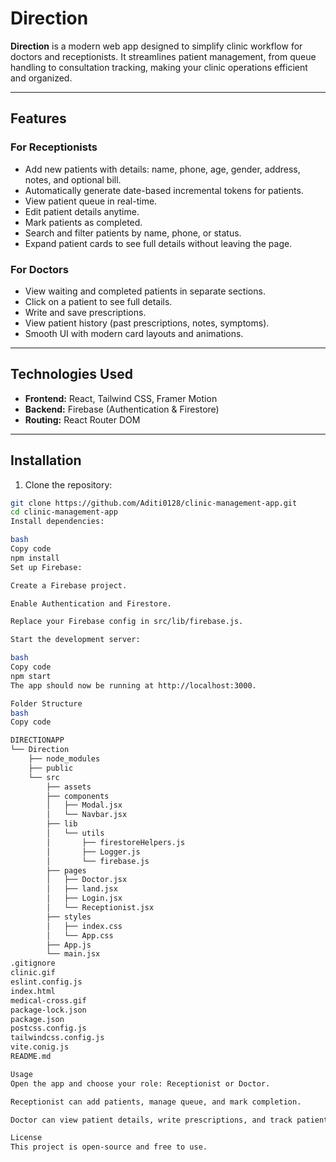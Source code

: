 # Direction

**Direction** is a modern web app designed to simplify clinic workflow for doctors and receptionists. It streamlines patient management, from queue handling to consultation tracking, making your clinic operations efficient and organized.

---

## Features

### For Receptionists
- Add new patients with details: name, phone, age, gender, address, notes, and optional bill.
- Automatically generate date-based incremental tokens for patients.
- View patient queue in real-time.
- Edit patient details anytime.
- Mark patients as completed.
- Search and filter patients by name, phone, or status.
- Expand patient cards to see full details without leaving the page.

### For Doctors
- View waiting and completed patients in separate sections.
- Click on a patient to see full details.
- Write and save prescriptions.
- View patient history (past prescriptions, notes, symptoms).
- Smooth UI with modern card layouts and animations.

---

## Technologies Used
- **Frontend:** React, Tailwind CSS, Framer Motion
- **Backend:** Firebase (Authentication & Firestore)
- **Routing:** React Router DOM


---

## Installation

1. Clone the repository:

```bash
git clone https://github.com/Aditi0128/clinic-management-app.git
cd clinic-management-app
Install dependencies:

bash
Copy code
npm install
Set up Firebase:

Create a Firebase project.

Enable Authentication and Firestore.

Replace your Firebase config in src/lib/firebase.js.

Start the development server:

bash
Copy code
npm start
The app should now be running at http://localhost:3000.

Folder Structure
bash
Copy code

DIRECTIONAPP
└── Direction
    ├── node_modules
    ├── public
    └── src
        ├── assets
        ├── components
        │   ├── Modal.jsx
        │   └── Navbar.jsx
        ├── lib
        │   └── utils
        │       ├── firestoreHelpers.js
        │       ├── Logger.js
        │       └── firebase.js
        ├── pages
        │   ├── Doctor.jsx
        │   ├── land.jsx
        │   ├── Login.jsx
        │   └── Receptionist.jsx
        ├── styles
        │   ├── index.css
        │   └── App.css
        ├── App.js
        └── main.jsx
.gitignore
clinic.gif
eslint.config.js
index.html
medical-cross.gif
package-lock.json
package.json
postcss.config.js
tailwindcss.config.js
vite.conig.js
README.md

Usage
Open the app and choose your role: Receptionist or Doctor.

Receptionist can add patients, manage queue, and mark completion.

Doctor can view patient details, write prescriptions, and track patient history.

License
This project is open-source and free to use.
